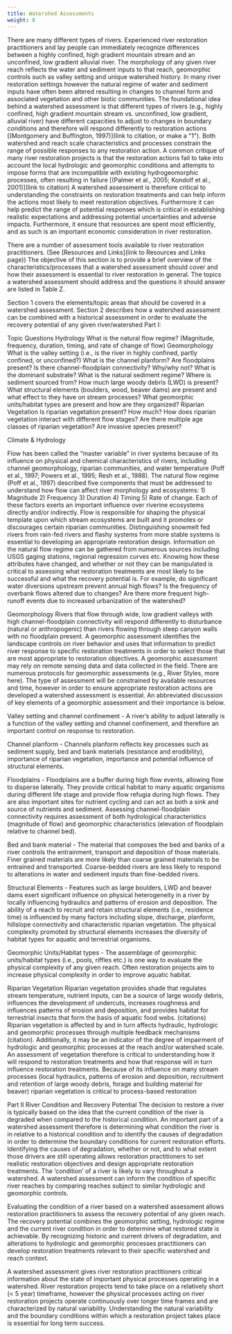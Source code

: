 ```yaml
---
title: Watershed Assessments
weight: 8
---
```


There are many different types of rivers. Experienced river restoration practitioners and lay people can immediately recognize differences between a highly confined, high gradient mountain stream and an unconfined, low gradient alluvial river. The morphology of any given river reach reflects the water and sediment inputs to that reach, geomorphic controls such as valley setting and unique watershed history. In many river restoration settings however the natural regime of water and sediment inputs have often been altered resulting in changes to channel form and associated vegetation and other biotic communities. The foundational idea behind a watershed assessment is that different types of rivers (e.g., highly confined, high gradient mountain stream vs. unconfined, low gradient, alluvial river) have different capacities to adjust to changes in boundary conditions and therefore will respond differently to restoration actions [(Montgomery and Buffington, 1997)](link to citation, or make a "1"). Both watershed and reach scale characteristics and processes constrain the range of possible responses to any restoration action. A common critique of many river restoration projects is that the restoration actions fail to take into account the local hydrologic and geomorphic conditions and attempts to impose forms that are incompatible with existing hydrogeomorphic processes, often resulting in failure [(Palmer et al., 2005; Kondolf et al., 2001)](link to citation) A watershed assessment is therefore critical to understanding the constraints on restoration treatments and can help inform the actions most likely to meet restoration objectives. Furthermore it can help predict the range of potential responses which is critical in establishing realistic expectations and addressing potential uncertainties and adverse impacts. Furthermore, it ensure that resources are spent most efficiently, and as such is an important economic consideration in river restoration.

There are a number of assessment tools available to river restoration practitioners. (See [Resources and Links](link to Resources and Links page)) The objective of this section is to provide a brief overview of the characteristics/processes that a watershed assessment should cover and how their assessment is essential to river restoration in general. The topics a watershed assessment should address and the questions it should answer are listed in Table Z. 

Section 1 covers the elements/topic areas that should be covered in a watershed assessment. Section 2 describes how a watershed assessment can be combined with a historical assessment in order to evaluate the recovery potential of any given river/watershed
Part I:

Topic	Questions
Hydrology	What is the natural flow regime? (Magnitude, frequency, duration, timing, and rate of change of flow)
Geomorphology	What is the valley setting (i.e., is the river in highly confined, partly confined, or unconfined?)
	What is the channel planform?
	Are floodplains present? Is there channel-floodplain connectivity? Why/why not?
	What is the dominant substrate?
	What is the natural sediment regime? Where is sediment sourced from?
	How much large woody debris (LWD) is present?
	What structural elements (boulders, wood, beaver dams) are present and what effect to they have on stream processes?
 	What geomorphic units/habitat types are present and how are they organized?
Riparian Vegetation	Is riparian vegetation present? How much? How does riparian vegetation interact with different flow stages? Are there multiple age classes of riparian vegetation? Are invasive species present?




Climate & Hydrology

Flow has been called the “master variable” in river systems because of its influence on physical and chemical characteristics of rivers, including channel geomorphology, riparian communities, and water temperature (Poff et al., 1997; Powers et al., 1995; Resh et al., 1988). The natural flow regime (Poff et al., 1997) described five components that must be addressed to understand how flow can affect river morphology and ecosystems: 1) Magnitude 2) Frequency 3) Duration 4) Timing 5) Rate of change. Each of these factors exerts an important influence over riverine ecosystems directly and/or indirectly. Flow is responsible for shaping the physical template upon which stream ecosystems are built and it promotes or discourages certain riparian communities. Distinguishing snowmelt fed rivers from rain-fed rivers and flashy systems from more stable systems is essential to developing an appropriate restoration design. Information on the natural flow regime can be gathered from numerous sources including USGS gaging stations, regional regression curves etc. Knowing how these attributes have changed, and whether or not they can be manipulated is critical to assessing what restoration treatments are most likely to be successful and what the recovery potential is. For example, do significant water diversions upstream prevent annual high flows? Is the frequency of overbank flows altered due to changes? Are there more frequent high-runoff events due to increased urbanization of the watershed?


Geomorphology
Rivers that flow through wide, low gradient valleys with high channel-floodplain connectivity will respond differently to disturbance (natural or anthropogenic) than rivers flowing through steep canyon walls with no floodplain present. A geomorphic assessment identifies the landscape controls on river behavior and uses that information to predict river response to specific restoration treatments in order to select those that are most appropriate to restoration objectives. A geomorphic assessment may rely on remote sensing data and data collected in the field. There are numerous protocols for geomorphic assessments (e.g., River Styles, more here). The type of assessment will be constrained by available resources and time, however in order to ensure appropriate restoration actions are developed a watershed assessment is essential. An abbreviated discussion of key elements of a geomorphic assessment and their importance is below.

Valley setting and channel confinement - A river’s ability to adjust laterally is a function of the valley setting and channel confinement, and therefore an important control on response to restoration.

Channel planform - Channels planform reflects key processes such as sediment supply, bed and bank materials (resistance and erodibility), importance of riparian vegetation, importance and potential influence of structural elements.

Floodplains - Floodplains are a buffer during high flow events, allowing flow to disperse laterally. They provide critical habitat to many aquatic organisms during different life stage and provide flow refugia during high flows. They are also important sites for nutrient cycling and can act as both a sink and source of nutrients and sediment. Assessing channel-floodplain connectivity requires assessment of both hydrological characteristics (magnitude of flow) and geomorphic characteristics (elevation of floodplain relative to channel bed).

Bed and bank material - The material that composes the bed and banks of a river controls the entrainment, transport and deposition of those materials. Finer grained materials are more likely than coarse grained materials to be entrained and transported. Coarse-bedded rivers are less likely to respond to alterations in water and sediment inputs than fine-bedded rivers.

Structural Elements - Features such as large boulders, LWD and beaver dams exert significant influence on physical heterogeneity in a river by locally influencing hydraulics and patterns of erosion and deposition. The ability of a reach to recruit and retain structural elements (i.e., residence time) is influenced by many factors including slope, discharge, planform, hillslope connectivity and characteristic riparian vegetation. The physical complexity promoted by structural elements increases the diversity of habitat types for aquatic and terrestrial organisms.

Geomorphic Units/Habitat types - The assemblage of geomorphic units/habitat types (i.e., pools, riffles etc.) is one way to evaluate the physical complexity of any given reach. Often restoration projects aim to increase physical complexity in order to improve aquatic habitat.

Riparian Vegetation
Riparian vegetation provides shade that regulates stream temperature, nutrient inputs, can be a source of large woody debris, influences the development of undercuts, increases roughness and influences patterns of erosion and deposition, and provides habitat for terrestrial insects that form the basis of aquatic food webs. (citations) Riparian vegetation is affected by and in turn affects hydraulic, hydrologic and geomorphic processes through multiple feedback mechanisms (citation). Additionally, it may be an indicator of the degree of impairment of hydrologic and geomorphic processes at the reach and/or watershed scale. An assessment of vegetation therefore is critical to understanding how it will respond to restoration treatments and how that response will in turn influence restoration treatments. Because of its influence on many stream processes (local hydraulics, patterns of erosion and deposition, recruitment and retention of large woody debris, forage and building material for beaver) riparian vegetation is critical to process-based restoration

Part II
River Condition and Recovery Potential
The decision to restore a river is typically based on the idea that the current condition of the river is degraded when compared to the historical condition. An important part of a watershed assessment therefore is determining what condition the river is in relative to a historical condition and to identify the causes of degradation in order to determine the boundary conditions for current restoration efforts. Identifying the causes of degradation, whether or not, and to what extent those drivers are still operating allows restoration practitioners to set realistic restoration objectives and design appropriate restoration treatments. The ‘condition’ of a river is likely to vary throughout a watershed. A watershed assessment can inform the condition of specific river reaches by comparing reaches subject to similar hydrologic and geomorphic controls.

Evaluating the condition of a river based on a watershed assessment allows restoration practitioners to assess the recovery potential of any given reach. The recovery potential combines the geomorphic setting, hydrologic regime and the current river condition in order to determine what restored state is achievable. By recognizing historic and current drivers of degradation, and alterations to hydrologic and geomorphic processes practitioners can develop restoration treatments relevant to their specific watershed and reach context.

A watershed assessment gives river restoration practitioners critical information about the state of important physical processes operating in a watershed. River restoration projects tend to take place on a relatively short (< 5 year) timeframe, however the physical processes acting on river restoration projects operate continuously over longer time frames and are characterized by natural variability. Understanding the natural variability and the boundary conditions within which a restoration project takes place is essential for long term success.
